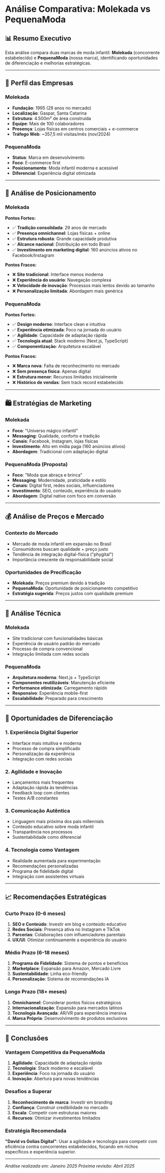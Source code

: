 # Análise Comparativa: Molekada vs PequenaModa

## 📊 Resumo Executivo

Esta análise compara duas marcas de moda infantil: **Molekada** (concorrente estabelecido) e **PequenaModa** (nossa marca), identificando oportunidades de diferenciação e melhorias estratégicas.

---

## 🏢 Perfil das Empresas

### Molekada
- **Fundação**: 1995 (29 anos no mercado)
- **Localização**: Gaspar, Santa Catarina
- **Estrutura**: 4.500m² de área construída
- **Equipe**: Mais de 100 colaboradores
- **Presença**: Lojas físicas em centros comerciais + e-commerce
- **Tráfego Web**: ~357,5 mil visitas/mês (nov/2024)

### PequenaModa
- **Status**: Marca em desenvolvimento
- **Foco**: E-commerce first
- **Posicionamento**: Moda infantil moderna e acessível
- **Diferencial**: Experiência digital otimizada

---

## 🎯 Análise de Posicionamento

### Molekada
**Pontos Fortes:**
- ✅ **Tradição consolidada**: 29 anos de mercado
- ✅ **Presença omnichannel**: Lojas físicas + online
- ✅ **Estrutura robusta**: Grande capacidade produtiva
- ✅ **Alcance nacional**: Distribuição em todo Brasil
- ✅ **Investimento em marketing digital**: 160 anúncios ativos no Facebook/Instagram

**Pontos Fracos:**
- ❌ **Site tradicional**: Interface menos moderna
- ❌ **Experiência do usuário**: Navegação complexa
- ❌ **Velocidade de inovação**: Processos mais lentos devido ao tamanho
- ❌ **Personalização limitada**: Abordagem mais genérica

### PequenaModa
**Pontos Fortes:**
- ✅ **Design moderno**: Interface clean e intuitiva
- ✅ **Experiência otimizada**: Foco na jornada do usuário
- ✅ **Agilidade**: Capacidade de adaptação rápida
- ✅ **Tecnologia atual**: Stack moderno (Next.js, TypeScript)
- ✅ **Componentização**: Arquitetura escalável

**Pontos Fracos:**
- ❌ **Marca nova**: Falta de reconhecimento no mercado
- ❌ **Sem presença física**: Apenas digital
- ❌ **Estrutura menor**: Recursos limitados inicialmente
- ❌ **Histórico de vendas**: Sem track record estabelecido

---

## 🛍️ Estratégias de Marketing

### Molekada
- **Foco**: "Universo mágico infantil"
- **Messaging**: Qualidade, conforto e tradição
- **Canais**: Facebook, Instagram, lojas físicas
- **Investimento**: Alto em mídia paga (160 anúncios ativos)
- **Abordagem**: Tradicional com adaptação digital

### PequenaModa (Proposta)
- **Foco**: "Moda que abraça e brinca"
- **Messaging**: Modernidade, praticidade e estilo
- **Canais**: Digital first, redes sociais, influenciadores
- **Investimento**: SEO, conteúdo, experiência do usuário
- **Abordagem**: Digital native com foco em conversão

---

## 💰 Análise de Preços e Mercado

### Contexto do Mercado
- Mercado de moda infantil em expansão no Brasil
- Consumidores buscam qualidade + preço justo
- Tendência de integração digital-física ("phygital")
- Importância crescente da responsabilidade social

### Oportunidades de Precificação
- **Molekada**: Preços premium devido à tradição
- **PequenaModa**: Oportunidade de posicionamento competitivo
- **Estratégia sugerida**: Preços justos com qualidade premium

---

## 🔧 Análise Técnica

### Molekada
- Site tradicional com funcionalidades básicas
- Experiência de usuário padrão do mercado
- Processo de compra convencional
- Integração limitada com redes sociais

### PequenaModa
- **Arquitetura moderna**: Next.js + TypeScript
- **Componentes reutilizáveis**: Manutenção eficiente
- **Performance otimizada**: Carregamento rápido
- **Responsivo**: Experiência mobile-first
- **Escalabilidade**: Preparado para crescimento

---

## 🎯 Oportunidades de Diferenciação

### 1. Experiência Digital Superior
- Interface mais intuitiva e moderna
- Processo de compra simplificado
- Personalização da experiência
- Integração com redes sociais

### 2. Agilidade e Inovação
- Lançamentos mais frequentes
- Adaptação rápida às tendências
- Feedback loop com clientes
- Testes A/B constantes

### 3. Comunicação Autêntica
- Linguagem mais próxima dos pais millennials
- Conteúdo educativo sobre moda infantil
- Transparência nos processos
- Sustentabilidade como diferencial

### 4. Tecnologia como Vantagem
- Realidade aumentada para experimentação
- Recomendações personalizadas
- Programa de fidelidade digital
- Integração com assistentes virtuais

---

## 📈 Recomendações Estratégicas

### Curto Prazo (0-6 meses)
1. **SEO e Conteúdo**: Investir em blog e conteúdo educativo
2. **Redes Sociais**: Presença ativa no Instagram e TikTok
3. **Parcerias**: Colaborações com influenciadores parentais
4. **UX/UI**: Otimizar continuamente a experiência do usuário

### Médio Prazo (6-18 meses)
1. **Programa de Fidelidade**: Sistema de pontos e benefícios
2. **Marketplace**: Expansão para Amazon, Mercado Livre
3. **Sustentabilidade**: Linha eco-friendly
4. **Personalização**: Sistema de recomendações IA

### Longo Prazo (18+ meses)
1. **Omnichannel**: Considerar pontos físicos estratégicos
2. **Internacionalização**: Expansão para mercados latinos
3. **Tecnologia Avançada**: AR/VR para experiência imersiva
4. **Marca Própria**: Desenvolvimento de produtos exclusivos

---

## 🎯 Conclusões

### Vantagem Competitiva da PequenaModa
1. **Agilidade**: Capacidade de adaptação rápida
2. **Tecnologia**: Stack moderno e escalável
3. **Experiência**: Foco na jornada do usuário
4. **Inovação**: Abertura para novas tendências

### Desafios a Superar
1. **Reconhecimento de marca**: Investir em branding
2. **Confiança**: Construir credibilidade no mercado
3. **Escala**: Competir com estruturas maiores
4. **Recursos**: Otimizar investimentos limitados

### Estratégia Recomendada
**"David vs Golias Digital"**: Usar a agilidade e tecnologia para competir com eficiência contra concorrentes estabelecidos, focando em nichos específicos e experiência superior.

---

*Análise realizada em: Janeiro 2025*
*Próxima revisão: Abril 2025*
